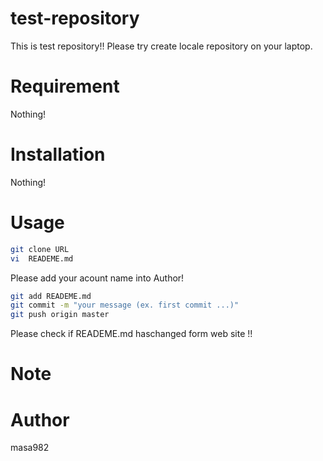 # test-repository
  This is test repository!!
  Please try create locale repository on your laptop.
   
# Requirement 
 
 Nothing!
 
# Installation
 
 Nothing!
 
# Usage
 
```bash
git clone URL
vi  READEME.md
```
 Please add your acount name into Author!

```bash
git add READEME.md
git commit -m "your message (ex. first commit ...)"
git push origin master
```
Please check if READEME.md haschanged form web site !!

# Note
 

 
# Author
 
masa982

